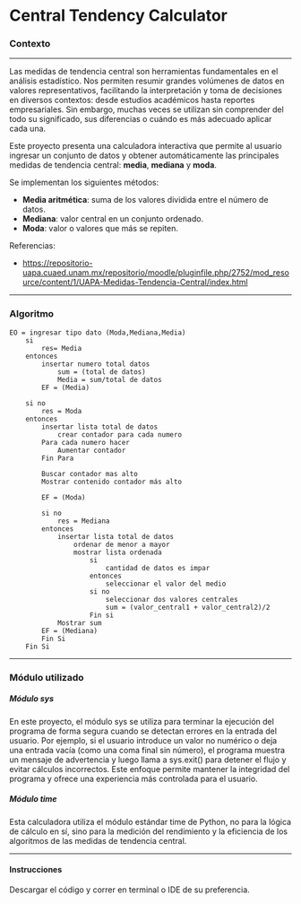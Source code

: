 # Central Tendency Calculator

###  Contexto
------------
Las medidas de tendencia central son herramientas fundamentales en el análisis estadístico. Nos permiten resumir grandes volúmenes de datos en valores representativos, facilitando la interpretación y toma de decisiones en diversos contextos: desde estudios académicos hasta reportes empresariales. Sin embargo, muchas veces se utilizan sin comprender del todo su significado, sus diferencias o cuándo es más adecuado aplicar cada una.

Este proyecto presenta una calculadora interactiva que permite al usuario ingresar un conjunto de datos y obtener automáticamente las principales medidas de tendencia central: **media**, **mediana** y **moda**. 

Se implementan los siguientes métodos:
- **Media aritmética**: suma de los valores dividida entre el número de datos.
- **Mediana**: valor central en un conjunto ordenado.
- **Moda**: valor o valores que más se repiten.

Referencias:
- https://repositorio-uapa.cuaed.unam.mx/repositorio/moodle/pluginfile.php/2752/mod_resource/content/1/UAPA-Medidas-Tendencia-Central/index.html

------------
### Algoritmo

    EO = ingresar tipo dato (Moda,Mediana,Media)
    	si 
    		res= Media
    	entonces 
    		insertar numero total datos
    			sum = (total de datos)
    			Media = sum/total de datos
    		EF = (Media)
    		
    	si no
    		res = Moda 
    	entonces
    		insertar lista total de datos
    			crear contador para cada numero
    		Para cada numero hacer
    			Aumentar contador
    		Fin Para
    		
    		Buscar contador mas alto
    		Mostrar contenido contador más alto
    		
    		EF = (Moda)
    		
    		si no 
    			res = Mediana
    		entonces
    			insertar lista total de datos
    				ordenar de menor a mayor
    				mostrar lista ordenada
    					si
    						cantidad de datos es impar
    					entonces 
    						seleccionar el valor del medio
    					si no 
    						seleccionar dos valores centrales
    						sum = (valor_central1 + valor_central2)/2
    					Fin si
    			Mostrar sum
    		EF = (Mediana)
    		Fin Si
    	Fin Si

------------
### Módulo utilizado

##### Módulo sys
En este proyecto, el módulo sys se utiliza para terminar la ejecución del programa de forma segura cuando se detectan errores en la entrada del usuario. Por ejemplo, si el usuario introduce un valor no numérico o deja una entrada vacía (como una coma final sin número), el programa muestra un mensaje de advertencia y luego llama a sys.exit() para detener el flujo y evitar cálculos incorrectos.
Este enfoque permite mantener la integridad del programa y ofrece una experiencia más controlada para el usuario.

##### Módulo time
Esta calculadora utiliza el módulo estándar time de Python, no para la lógica de cálculo en sí, sino para la medición del rendimiento y la eficiencia de los algoritmos de las medidas de tendencia central.

------------

#### Instrucciones
Descargar el código y correr en terminal o IDE de su preferencia.








